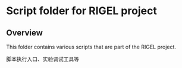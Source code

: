 # Script folder for RIGEL project

## Overview
This folder contains various scripts that are part of the RIGEL project.

脚本执行入口、实验调试工具等